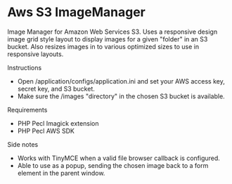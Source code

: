 Aws S3 ImageManager
===================

Image Manager for Amazon Web Services S3. Uses a responsive design image grid style layout to display images for a given "folder" in an S3 bucket. Also resizes images in to various optimized sizes to use in responsive layouts.

Instructions
* Open /application/configs/application.ini and set your AWS access key, secret key, and S3 bucket.
* Make sure the /images "directory" in the chosen S3 bucket is available.

Requirements
* PHP Pecl Imagick extension
* PHP Pecl AWS SDK

Side notes
* Works with TinyMCE when a valid file browser callback is configured.
* Able to use as a popup, sending the chosen image back to a form element in the parent window.
